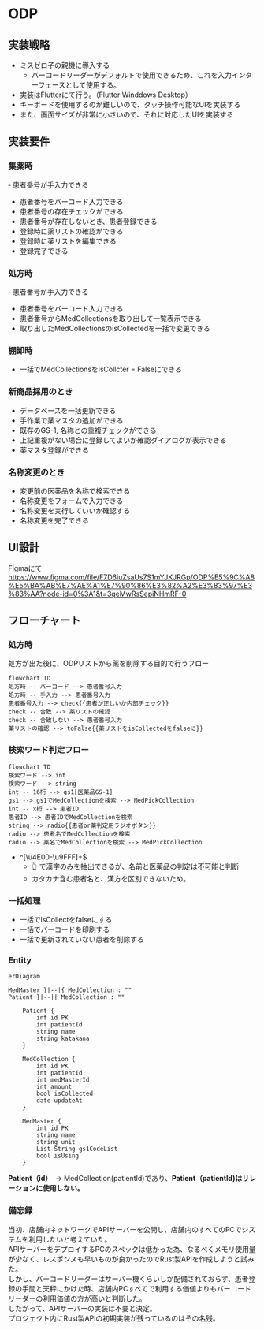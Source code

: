 # ODP

## 実装戦略
- ミスゼロ子の親機に導入する
  - バーコードリーダーがデフォルトで使用できるため、これを入力インターフェースとして使用する。
- 実装はFlutterにて行う。（Flutter Winddows Desktop）
- キーボードを使用するのが難しいので、タッチ操作可能なUIを実装する
- また、画面サイズが非常に小さいので、それに対応したUIを実装する

## 実装要件
### 集薬時
‐ 患者番号が手入力できる
- 患者番号をバーコード入力できる
- 患者番号の存在チェックができる
- 患者番号が存在しないとき、患者登録できる
- 登録時に薬リストの確認ができる
- 登録時に薬リストを編集できる
- 登録完了できる
### 処方時
‐ 患者番号が手入力できる
- 患者番号をバーコード入力できる
- 患者番号からMedCollectionsを取り出して一覧表示できる
- 取り出したMedCollectionsのisCollectedを一括で変更できる
### 棚卸時
- 一括でMedCollectionsをisCollcter = Falseにできる
### 新商品採用のとき
- データベースを一括更新できる
- 手作業で薬マスタの追加ができる
- 既存のGS-1, 名称との重複チェックができる
- 上記重複がない場合に登録してよいか確認ダイアログが表示できる
- 薬マスタ登録ができる
### 名称変更のとき
- 変更前の医薬品を名称で検索できる
- 名称変更をフォームで入力できる
- 名称変更を実行していいか確認する
- 名称変更を完了できる

## UI設計
Figmaにて
https://www.figma.com/file/F7D6iuZsaUs7S1mYJKJRGp/ODP%E5%9C%A8%E5%BA%AB%E7%AE%A1%E7%90%86%E3%82%A2%E3%83%97%E3%83%AA?node-id=0%3A1&t=3qeMwRsSepiNHmRF-0

## フローチャート
### 処方時
処方が出た後に、ODPリストから薬を削除する目的で行うフロー
```mermaid
flowchart TD
処方時 -- バーコード --> 患者番号入力
処方時 -- 手入力 --> 患者番号入力
患者番号入力 --> check{{患者が正しいか内部チェック}}
check -- 合致 --> 薬リストの確認
check -- 合致しない --> 患者番号入力
薬リストの確認 --> toFalse{{薬リストをisCollectedをfalseに}}
```

### 検索ワード判定フロー
```mermaid
flowchart TD
検索ワード --> int
検索ワード --> string
int -- 16桁 --> gs1[医薬品GS-1]
gs1 --> gs1でMedCollectionを検索 --> MedPickCollection
int -- x桁 --> 患者ID
患者ID --> 患者IDでMedCollectionを検索
string --> radio{{患者or薬判定用ラジオボタン}}
radio --> 患者名でMedCollectionを検索
radio --> 薬名でMedCollectionを検索 --> MedPickCollection

```
 - ^[\u4E00-\u9FFF]+$
   - 👆 で漢字のみを抽出できるが、名前と医薬品の判定は不可能と判断
   - カタカナ含む患者名と、漢方を区別できないため。


### 一括処理
 - 一括でisCollectをfalseにする
 - 一括でバーコードを印刷する
 - 一括で更新されていない患者を削除する


### Entity
```mermaid
erDiagram

MedMaster }|--|{ MedCollection : ""
Patient }|--|| MedCollection : ""

    Patient {
        int id PK
        int patientId
        string name
        string katakana
    }

    MedCollection {
        int id PK
        int patientId
        int medMasterId
        int amount
        bool isCollected
        date updateAt
    }

    MedMaster {
        int id PK
        string name
        string unit
        List-String gs1CodeList
        bool isUsing
    }

```
**Patient（id）**　→ MedCollection(patientId)であり、**Patient（patientId)はリレーションに使用しない。**

### 備忘録
当初、店舗内ネットワークでAPIサーバーを公開し、店舗内のすべてのPCでシステムを利用したいと考えていた。  
APIサーバーをデプロイするPCのスペックは低かった為、なるべくメモリ使用量が少なく、レスポンスも早いものが良かったのでRust製APIを作成しようと試みた。  
しかし、バーコードリーダーはサーバー機くらいしか配備されておらず、患者登録の手間と天秤にかけた時、店舗内PCすべてで利用する価値よりもバーコードリーダーの利用価値の方が高いと判断した。  
したがって、APIサーバーの実装は不要と決定。  
プロジェクト内にRust製APIの初期実装が残っているのはその名残。
